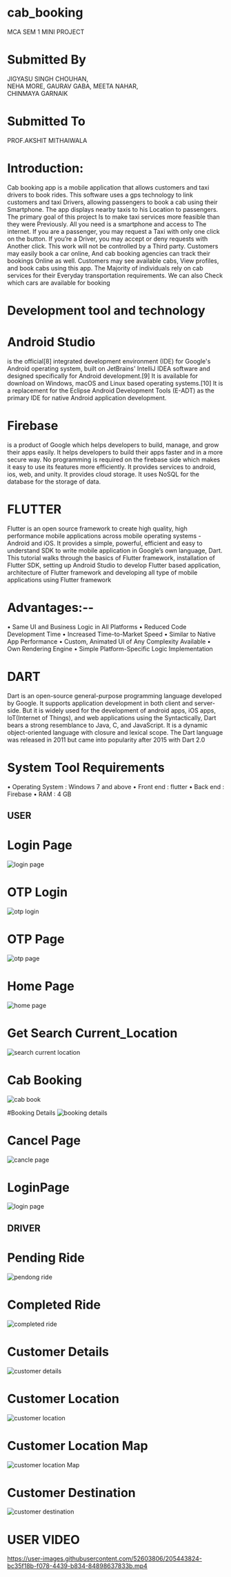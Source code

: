 
# cab_booking
MCA SEM 1 MINI PROJECT
# Submitted By                                                                                  
JIGYASU SINGH CHOUHAN,			
NEHA MORE,
GAURAV GABA,
MEETA NAHAR,		
CHINMAYA GARNAIK

  # Submitted To      
  PROF.AKSHIT MITHAIWALA
  
  
# Introduction:
Cab booking app is a mobile application that allows customers and taxi drivers to book rides. This software uses a gps technology to link customers and taxi Drivers, allowing passengers to book a cab using their Smartphone.  The app displays nearby taxis to his Location to passengers. The primary goal of this project Is to make taxi services more feasible than they were Previously. All you need is a smartphone and access to The internet. If you are a passenger, you may request a Taxi with only one click on the button. If you’re a Driver, you may accept or deny requests with Another click. This work will not be controlled by a Third party. Customers may easily book a car online, And cab booking agencies can track their bookings Online as well. Customers may see available cabs, View profiles, and book cabs using this app. The Majority of individuals rely on cab services for their Everyday transportation requirements. We can also Check which cars are available for booking

# Development tool and technology

# Android Studio
 is the official[8] integrated development environment (IDE) for Google's Android operating system, built on JetBrains' IntelliJ IDEA software and designed specifically for Android development.[9] It is available for download on Windows, macOS and Linux based operating systems.[10] It is a replacement for the Eclipse Android Development Tools (E-ADT) as the primary IDE for native Android application development. 

# Firebase
 is a product of Google which helps developers to build, manage, and grow their apps easily. It helps developers to build their apps faster and in a more secure way. No programming is required on the firebase side which makes it easy to use its features more efficiently. It provides services to android, ios, web, and unity. It provides cloud storage. It uses NoSQL for the database for the storage of data.

# FLUTTER
Flutter is an open source framework to create high quality, high performance mobile applications across mobile operating systems - Android and iOS. It provides a simple, powerful, efficient and easy to understand SDK to write mobile application in Google’s own language, Dart. This tutorial walks through the basics of Flutter framework, installation of Flutter SDK, setting up Android Studio to develop Flutter based application, architecture of Flutter framework and developing all type of mobile applications using Flutter framework

# Advantages:--

•	Same UI and Business Logic in All Platforms
•	Reduced Code Development Time
•	Increased Time-to-Market Speed
•	Similar to Native App Performance
•	Custom, Animated UI of Any Complexity Available
•	Own Rendering Engine
•	Simple Platform-Specific Logic Implementation

# DART
Dart is an open-source general-purpose programming language developed by Google. It supports application development in both client and server-side. But it is widely used for the development of android apps, iOS apps, IoT(Internet of Things), and web applications using the  Syntactically, Dart bears a strong resemblance to Java, C, and JavaScript.  It is a dynamic object-oriented language with closure and lexical scope. The Dart language was released in 2011 but came into popularity after 2015 with Dart 2.0
 
 # System Tool Requirements
 •	Operating System : Windows 7 and above
•	 Front end : flutter
•	 Back end : Firebase
•	 RAM : 4 GB 

## USER

# Login Page
![login page](https://raw.githubusercontent.com/Jigyasusinghchouhan/cab_booking/master/screenshort/user/Number%20Login.png)

# OTP Login
![otp login](https://raw.githubusercontent.com/Jigyasusinghchouhan/cab_booking/master/screenshort/user/Otp%20Login.png)

# OTP Page
![otp page](https://raw.githubusercontent.com/Jigyasusinghchouhan/cab_booking/master/screenshort/user/Otp%20Page.png)

# Home Page
![home page](https://raw.githubusercontent.com/Jigyasusinghchouhan/cab_booking/master/screenshort/user/HomePage.png)

# Get Search Current_Location
![search current location](https://raw.githubusercontent.com/Jigyasusinghchouhan/cab_booking/master/screenshort/user/Search_current%20Loaction.png)

# Cab Booking
![cab book](https://raw.githubusercontent.com/Jigyasusinghchouhan/cab_booking/master/screenshort/user/Select%20Cab.png)

#Booking Details
![booking details](https://raw.githubusercontent.com/Jigyasusinghchouhan/cab_booking/master/screenshort/user/Booking%20Details.png)

# Cancel Page
![cancle page](https://raw.githubusercontent.com/Jigyasusinghchouhan/cab_booking/master/screenshort/user/cab%20confirm_cancle.png)

# LoginPage
![login page](https://raw.githubusercontent.com/Jigyasusinghchouhan/cab_booking/master/screenshort/user/Number%20Login.png)


## DRIVER

# Pending Ride
![pendong ride](https://raw.githubusercontent.com/Jigyasusinghchouhan/cab_booking/master/screenshort/driver/Pending.png)

# Completed Ride
![completed ride](https://raw.githubusercontent.com/Jigyasusinghchouhan/cab_booking/master/screenshort/driver/Completed.png)

# Customer Details
![customer details](https://raw.githubusercontent.com/Jigyasusinghchouhan/cab_booking/master/screenshort/driver/Customer%20Details.png)

# Customer Location
![customer location](https://raw.githubusercontent.com/Jigyasusinghchouhan/cab_booking/master/screenshort/driver/Customer%20Location.png)

# Customer Location Map
![customer location Map](https://raw.githubusercontent.com/Jigyasusinghchouhan/cab_booking/master/screenshort/driver/Customer%20Location%20Map.png)

# Customer Destination
![customer destination](https://raw.githubusercontent.com/Jigyasusinghchouhan/cab_booking/master/screenshort/driver/Customer%20Destination.png)




# USER VIDEO
https://user-images.githubusercontent.com/52603806/205443824-bc35f18b-f078-4439-b834-84898637833b.mp4




